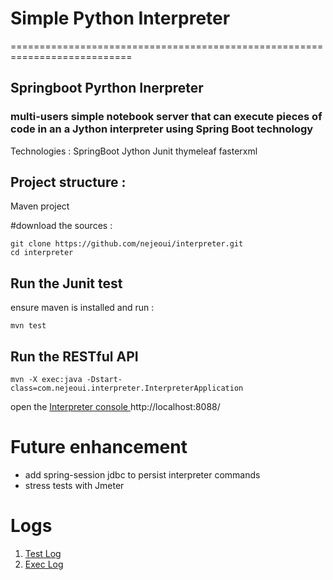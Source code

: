 # Simple Python Interpreter
===========================================================================
## Springboot Pyrthon Inerpreter
### multi-users simple notebook server that can execute pieces of code in an a Jython interpreter using Spring Boot technology
Technologies : 
SpringBoot
Jython 
Junit
thymeleaf
fasterxml

## Project structure :
Maven project 

#download the sources :
```
git clone https://github.com/nejeoui/interpreter.git
cd interpreter
```

## Run the Junit test
ensure maven is installed and run : 
```
mvn test
```

## Run the RESTful API
```
mvn -X exec:java -Dstart-class=com.nejeoui.interpreter.InterpreterApplication
```
open the [Interpreter console ](http://localhost:8088/) http://localhost:8088/

# Future enhancement 
- add spring-session jdbc to persist interpreter commands 
- stress tests with Jmeter

# Logs
1. [Test Log](mvn_test_console.MD)
2. [Exec Log](mvn_exec_console.MD)